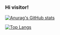 ### Hi visitor!

[![Anurag's GitHub stats](https://github-readme-stats.vercel.app/api?username=devAttila87&theme=gotham&show_icons=true)](https://github.com/anuraghazra/github-readme-stats)

[![Top Langs](https://github-readme-stats.vercel.app/api/top-langs/?username=devAttila87&theme=gotham&layout=compact)](https://github.com/anuraghazra/github-readme-stats)

